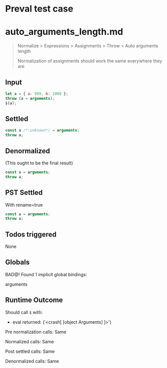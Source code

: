 # Preval test case

# auto_arguments_length.md

> Normalize > Expressions > Assignments > Throw > Auto arguments length
>
> Normalization of assignments should work the same everywhere they are

## Input

`````js filename=intro
let a = { a: 999, b: 1000 };
throw (a = arguments);
$(a);
`````


## Settled


`````js filename=intro
const a /*:unknown*/ = arguments;
throw a;
`````


## Denormalized
(This ought to be the final result)

`````js filename=intro
const a = arguments;
throw a;
`````


## PST Settled
With rename=true

`````js filename=intro
const a = arguments;
throw a;
`````


## Todos triggered


None


## Globals


BAD@! Found 1 implicit global bindings:

arguments


## Runtime Outcome


Should call `$` with:
 - eval returned: ('<crash[ [object Arguments] ]>')

Pre normalization calls: Same

Normalized calls: Same

Post settled calls: Same

Denormalized calls: Same
